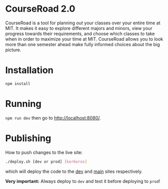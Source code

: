# CourseRoad 2.0
CourseRoad is a tool for planning out your classes over your entire time at MIT.
It makes it easy to explore different majors and minors,
view your progress towards their requirements,
and choose which classes to take when in order to maximize your time at MIT.
CourseRoad allows you to look more than one semester ahead make fully informed choices about the big picture.

# Installation

`npm install`

# Running
`npm run dev` then go to <http://localhost:8080/>.

# Publishing

How to push changes to the live site:
```bash
./deploy.sh [dev or prod] [kerberos]
```
which will deploy the code to the [dev](https://courseroad.mit.edu/dev/) and [main](https://courseroad.mit.edu/) sites respectively.

**Very important:** Always deploy to `dev` and test it before deploying to `prod`!
